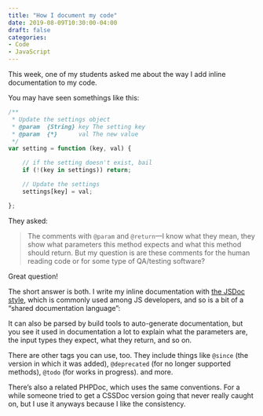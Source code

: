 ```yaml
---
title: "How I document my code"
date: 2019-08-09T10:30:00-04:00
draft: false
categories:
- Code
- JavaScript
---
```


This week, one of my students asked me about the way I add inline documentation to my code.

You may have seen somethings like this:

```js
/**
 * Update the settings object
 * @param  {String} key The setting key
 * @param  {*}      val The new value
 */
var setting = function (key, val) {

	// if the setting doesn't exist, bail
	if (!(key in settings)) return;

	// Update the settings
	settings[key] = val;

};
```

They asked:

> The comments with `@param` and `@return`&mdash;I know what they mean, they show what parameters this method expects and what this method should return. But my question is are these comments for the human reading code or for some type of QA/testing software?

Great question!

The short answer is both. I write my inline documentation with [the JSDoc style](https://jsdoc.app/), which is commonly used among JS developers, and so is a bit of a “shared documentation language”:

It can also be parsed by build tools to auto-generate documentation, but you see it used in documentation a lot to explain what the parameters are, the input types they expect, what they return, and so on.

There are other tags you can use, too. They include things like `@since` (the version in which it was added), `@deprecated` (for no longer supported methods), `@todo` (for works in progress). and more.

There’s also a related PHPDoc, which uses the same conventions. For a while someone tried to get a CSSDoc version going that never really caught on, but I use it anyways because I like the consistency.